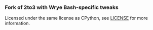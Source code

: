 ### Fork of 2to3 with Wrye Bash-specific tweaks
Licensed under the same license as CPython, see [LICENSE](LICENSE) for more information.
